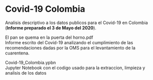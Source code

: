 # Covid-19 Colombia
Analisis descriptivo a los datos publicos para el Covid-19 en Colombia <br/>
(**Informe preparado el 3 de Mayo del 2020**).

El pan se quema en la puerta del horno.pdf <br/>
Informe escrito del Covid-19 analizando el cumplimiento de las recomendaciones dadas por la OMS para el levantamiento de la cuarentena. 

Covid-19_Colombia.ypbn <br/>
Jupyter Notebook con el codigo usado para la extraccion, limpieza y analisis de los datos 

